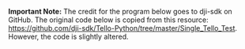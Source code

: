 **Important Note:**
The credit for the program below goes to dji-sdk on GitHub. The original code below is copied from this resource: https://github.com/dji-sdk/Tello-Python/tree/master/Single_Tello_Test. However, the code is slightly altered.

